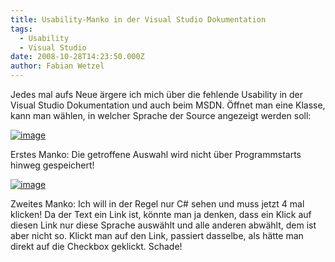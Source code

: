 ```yaml
---
title: Usability-Manko in der Visual Studio Dokumentation
tags:
  - Usability
  - Visual Studio
date: 2008-10-28T14:23:50.000Z
author: Fabian Wetzel
---
```


Jedes mal aufs Neue ärgere ich mich über die fehlende Usability in der Visual Studio Dokumentation und auch beim MSDN. Öffnet man eine Klasse, kann man wählen, in welcher Sprache der Source angezeigt werden soll:

[![image](https://az275061.vo.msecnd.net/blogmedia/2008/10/image-thumb.png)](https://az275061.vo.msecnd.net/blogmedia/2008/10/image1.png) 

Erstes Manko: Die getroffene Auswahl wird nicht über Programmstarts hinweg gespeichert!

[![image](https://az275061.vo.msecnd.net/blogmedia/2008/10/image-thumb1.png)](https://az275061.vo.msecnd.net/blogmedia/2008/10/image2.png) 

Zweites Manko: Ich will in der Regel nur C# sehen und muss jetzt 4 mal klicken! Da der Text ein Link ist, könnte man ja denken, dass ein Klick auf diesen Link nur diese Sprache auswählt und alle anderen abwählt, dem ist aber nicht so. Klickt man auf den Link, passiert dasselbe, als hätte man direkt auf die Checkbox geklickt. Schade!


